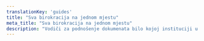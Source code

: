 ```yaml
---
translationKey: 'guides'
title: "Sva birokracija na jednom mjestu"
meta_title: "Sva birokracija na jednom mjestu"
description: "Vodiči za podnošenje dokumenata bilo kojoj instituciji u svijetu"
---
```

